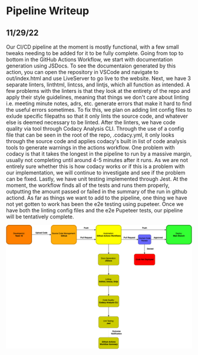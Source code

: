 # Pipeline Writeup
## 11/29/22

<p> Our CI/CD pipeline at the moment is mostly functional, with a few small tweaks needing to be added for it to be fully complete. Going from top to bottom in the GitHub Actions Workflow, we start with documentation generation using JSDocs. To see the documentaion generated by this action, you can open the repository in VSCode and navigate to out/index.html and use LiveServer to go live to the website. Next, we have 3 separate linters, linthtml, lintcss, and lintjs, which all function as intended. A few problems with the linters is that they look at the entirety of the repo and apply their style guidelines, meaning that things we don't care about linting i.e. meeting minute notes, adrs, etc. generate errors that make it hard to find the useful errors sometimes. To fix this, we plan on adding lint config files to exlude specific filepaths so that it only lints the source code, and whatever else is deemed necessary to be linted. After the linters, we have code quality via tool through Codacy Analysis CLI. Through the use of a config file that can be seen in the root of the repo, .codacy.yml, it only looks through the source code and applies codacy's built in list of code analysis tools to generate warnings in the actions workflow. One problem with codacy is that it takes the longest in the pipeline to run by a massive margin, usually not completing until around 4-5 minutes after it runs. As we are not entirely sure whether this is how codacy works or if this is a problem with our implementation, we will continue to investigate and see if the problem can be fixed. Lastly, we have unit testing implemented through Jest. At the moment, the workflow finds all of the tests and runs them properly, outputting the amount passed or failed in the summary of the run in github actiond. As far as things we want to add to the pipeline, one thing we have not yet gotten to work has been the e2e testing using pupeteer. Once we have both the linting config files and the e2e Pupeteer tests, our pipeline will be tentatively complete. </p>

![alt text](admin/cipipeline/phase1.drawio.png)